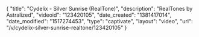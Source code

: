 {
    "title": "Cydelix - Silver Sunrise (RealTone)",
    "description": "RealTones by Astralized",
    "videoid": "123420105",
    "date_created": "1381417014",
    "date_modified": "1517274453",
    "type": "captivate",
    "layout": "video",
    "url": "\/v\/cydelix-silver-sunrise-realtone\/123420105"
}
